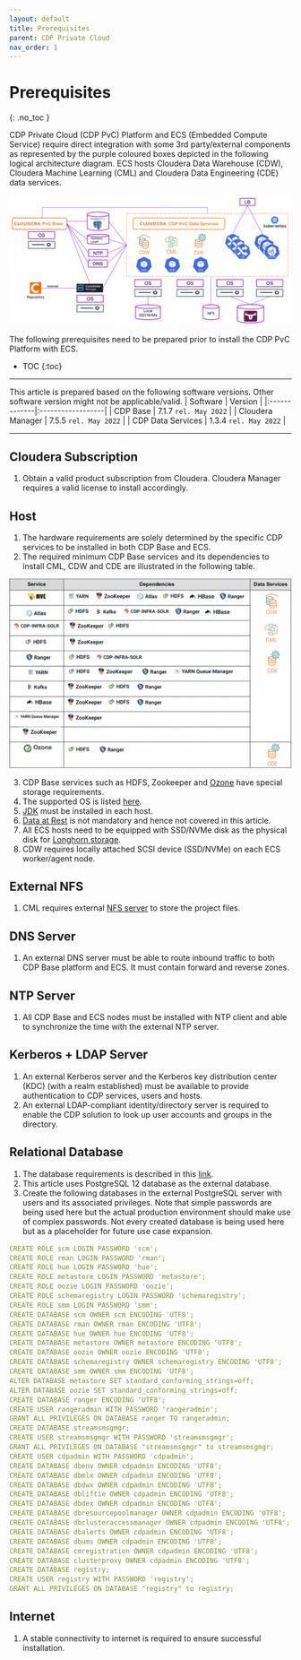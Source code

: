 ```yaml
---
layout: default
title: Prerequisites
parent: CDP Private Cloud
nav_order: 1
---
```


# Prerequisites
{: .no_toc }

CDP Private Cloud (CDP PvC) Platform and ECS (Embedded Compute Service) require direct integration with some 3rd party/external components as represented by the purple coloured boxes depicted in the following logical architecture diagram. ECS hosts Cloudera Data Warehouse (CDW), Cloudera Machine Learning (CML) and Cloudera Data Engineering (CDE) data services.

![](../../assets/images/logical_arch.png)

The following prerequisites need to be prepared prior to install the CDP PvC Platform with ECS. 

- TOC
{:toc}

---

This article is prepared based on the following software versions. Other software version might not be applicable/valid.
| Software       | Version         |
|:-------------|:------------------|
| CDP Base           | 7.1.7 `rel. May 2022`  | 
| Cloudera Manager   | 7.5.5 `rel. May 2022`  | 
| CDP Data Services  | 1.3.4 `rel. May 2022`  | 

---

## Cloudera Subscription

1. Obtain a valid product subscription from Cloudera. Cloudera Manager requires a valid license to install accordingly. 

## Host

1. The hardware requirements are solely determined by the specific CDP services to be installed in both CDP Base and ECS.
2. The required minimum CDP Base services and its dependencies to install CML, CDW and CDE are illustrated in the following table.

![](../../assets/images/base_svc_table1.png)

3. CDP Base services such as HDFS, Zookeeper and [Ozone](https://docs.cloudera.com/cdp-private-cloud-upgrade/latest/release-guide/topics/cdpdc-ozone.html) have special storage requirements.
4. The supported OS is listed [here](https://docs.cloudera.com/cdp-private-cloud-base/7.1.7/installation/topics/cdpdc-os-requirements.html).
5. [JDK](https://docs.cloudera.com/cdp-private-cloud-base/7.1.7/installation/topics/cdpdc-java-requirements.html) must be installed in each host.
6. [Data at Rest](https://docs.cloudera.com/cdp-private-cloud-base/7.1.7/installation/topics/cdpdc-data-at-rest-encryption-requirements.html) is not mandatory and hence not covered in this article.
7. All ECS hosts need to be equipped with SSD/NVMe disk as the physical disk for [Longhorn storage](https://longhorn.io/docs/1.2.4/best-practices/#minimum-recommended-hardware).
8. CDW requires locally attached SCSI device (SSD/NVMe) on each ECS worker/agent node.

## External NFS

1. CML requires external [NFS server](https://docs.cloudera.com/machine-learning/1.3.4/private-cloud-requirements/topics/ml-pvc-external-nfs-server.html) to store the project files.

## DNS Server

1. An external DNS server must be able to route inbound traffic to both CDP Base platform and ECS. It must contain forward and reverse zones.

## NTP Server

1. All CDP Base and ECS nodes must be installed with NTP client and able to synchronize the time with the external NTP server.

## Kerberos + LDAP Server

1. An external Kerberos server and the Kerberos key distribution center (KDC) (with a realm established) must be available to provide authentication to CDP services, users and hosts.
2. An external LDAP-compliant identity/directory server is required to enable the CDP solution to look up user accounts and groups in the directory.

## Relational Database

1. The database requirements is described in this [link](https://docs.cloudera.com/cdp-private-cloud-base/7.1.7/installation/topics/cdpdc-database-requirements.html).
2. This article uses PostgreSQL 12 database as the external database.
3. Create the following databases in the external PostgreSQL server with users and its associated privileges. Note that simple passwords are being used here but the actual production environment should make use of complex passwords. Not every created database is being used here but as a placeholder for future use case expansion.

  ```yaml
CREATE ROLE scm LOGIN PASSWORD 'scm';
CREATE ROLE rman LOGIN PASSWORD 'rman';
CREATE ROLE hue LOGIN PASSWORD 'hue';
CREATE ROLE metastore LOGIN PASSWORD 'metastore';
CREATE ROLE oozie LOGIN PASSWORD 'oozie';
CREATE ROLE schemaregistry LOGIN PASSWORD 'schemaregistry';
CREATE ROLE smm LOGIN PASSWORD 'smm';
CREATE DATABASE scm OWNER scm ENCODING 'UTF8';
CREATE DATABASE rman OWNER rman ENCODING 'UTF8';
CREATE DATABASE hue OWNER hue ENCODING 'UTF8';
CREATE DATABASE metastore OWNER metastore ENCODING 'UTF8';
CREATE DATABASE oozie OWNER oozie ENCODING 'UTF8';
CREATE DATABASE schemaregistry OWNER schemaregistry ENCODING 'UTF8';
CREATE DATABASE smm OWNER smm ENCODING 'UTF8';
ALTER DATABASE metastore SET standard_conforming_strings=off;
ALTER DATABASE oozie SET standard_conforming_strings=off;
CREATE DATABASE ranger ENCODING 'UTF8';
CREATE USER rangeradmin WITH PASSWORD 'rangeradmin';
GRANT ALL PRIVILEGES ON DATABASE ranger TO rangeradmin;
CREATE DATABASE streamsmsgmgr;
CREATE USER streamsmsgmgr WITH PASSWORD 'streamsmsgmgr';
GRANT ALL PRIVILEGES ON DATABASE "streamsmsgmgr" to streamsmsgmgr;
CREATE USER cdpadmin WITH PASSWORD 'cdpadmin';
CREATE DATABASE dbenv OWNER cdpadmin ENCODING 'UTF8';
CREATE DATABASE dbmlx OWNER cdpadmin ENCODING 'UTF8';
CREATE DATABASE dbdwx OWNER cdpadmin ENCODING 'UTF8';
CREATE DATABASE dbliftie OWNER cdpadmin ENCODING 'UTF8';
CREATE DATABASE dbdex OWNER cdpadmin ENCODING 'UTF8';
CREATE DATABASE dbresourcepoolmanager OWNER cdpadmin ENCODING 'UTF8';
CREATE DATABASE dbclusteraccessmanager OWNER cdpadmin ENCODING 'UTF8';
CREATE DATABASE dbalerts OWNER cdpadmin ENCODING 'UTF8';
CREATE DATABASE dbums OWNER cdpadmin ENCODING 'UTF8';
CREATE DATABASE cmregistration OWNER cdpadmin ENCODING 'UTF8';
CREATE DATABASE clusterproxy OWNER cdpadmin ENCODING 'UTF8';
CREATE DATABASE registry;
CREATE USER registry WITH PASSWORD 'registry';
GRANT ALL PRIVILEGES ON DATABASE "registry" to registry;
  ```

## Internet

1. A stable connectivity to internet is required to ensure successful installation.

